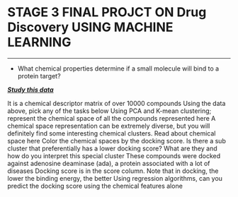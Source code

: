 # **STAGE 3 FINAL PROJCT ON Drug Discovery USING MACHINE LEARNING**
---

- What chemical properties determine if a small molecule will bind to a protein target?
  
[***Study this data***](https://github.com/HackBio-Internship/2025_project_collection/raw/refs/heads/main/Python/Dataset/drug_class_struct.txt)

It is a chemical descriptor matrix of over 10000 compounds
Using the data above, pick any of the tasks below
Using PCA and K-mean clustering; represent the chemical space of all the compounds represented here
A chemical space representation can be extremely diverse, but you will definitely find some interesting chemical clusters. Read about chemical space here
Color the chemical spaces by the docking score.
Is there a sub cluster that preferentially has a lower docking score?
What are they and how do you interpret this special cluster
These compounds were docked against adenosine deaminase (ada), a protein associated with a lot of diseases
Docking score is in the score column.
Note that in docking, the lower the binding energy, the better
Using regression algorithms, can you predict the docking score using the chemical features alone
